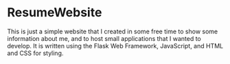 # ResumeWebsite

This is just a simple website that I created in some free time to show some information about me, and to host small applications that I wanted to develop. It is written using the Flask Web Framework, JavaScript, and HTML and CSS for styling. 

